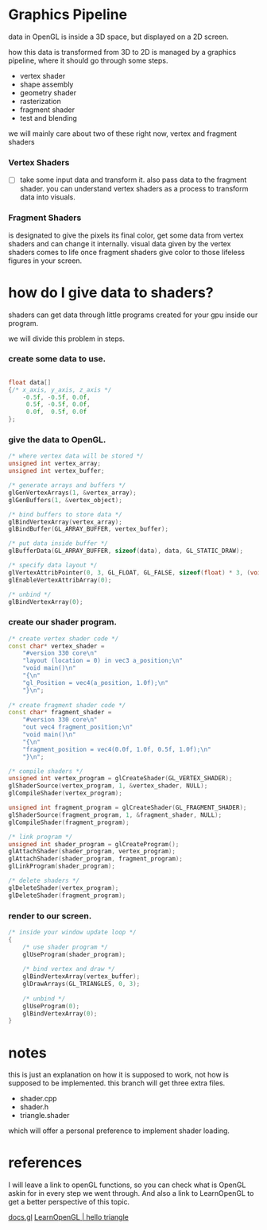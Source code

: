 # Graphics Pipeline

data in OpenGL is inside a 3D space, but displayed on a 2D screen.

how this data is transformed from 3D to 2D is managed by a graphics pipeline, where it should go through some steps.

- vertex shader
- shape assembly
- geometry shader
- rasterization
- fragment shader
- test and blending

we will mainly care about two of these right now, vertex and fragment shaders

### Vertex Shaders
- [ ] take some input data and transform it. also pass data to the fragment shader.
you can understand vertex shaders as a process to transform data into visuals.

### Fragment Shaders
is designated to give the pixels its final color, get some data from vertex shaders and can change it internally.
visual data given by the vertex shaders comes to life once fragment shaders give color to those lifeless figures in your screen.

# how do I give data to shaders?

shaders can get data through little programs created for your gpu inside our program.

we will divide this problem in steps.

### create some data to use.
```cpp

float data[]
{/* x_axis, y_axis, z_axis */
	-0.5f, -0.5f, 0.0f,
	 0.5f, -0.5f, 0.0f,
	 0.0f,  0.5f, 0.0f
};
```

### give the data to OpenGL.
```cpp
/* where vertex data will be stored */
unsigned int vertex_array;
unsigned int vertex_buffer;

/* generate arrays and buffers */
glGenVertexArrays(1, &vertex_array);
glGenBuffers(1, &vertex_object);

/* bind buffers to store data */
glBindVertexArray(vertex_array);
glBindBuffer(GL_ARRAY_BUFFER, vertex_buffer);

/* put data inside buffer */
glBufferData(GL_ARRAY_BUFFER, sizeof(data), data, GL_STATIC_DRAW);

/* specify data layout */
glVertexAttribPointer(0, 3, GL_FLOAT, GL_FALSE, sizeof(float) * 3, (void*)0);
glEnableVertexAttribArray(0);

/* unbind */
glBindVertexArray(0);
```

### create our shader program.
```cpp
/* create vertex shader code */
const char* vertex_shader = 
	"#version 330 core\n"
	"layout (location = 0) in vec3 a_position;\n"
	"void main()\n"
	"{\n"
	"gl_Position = vec4(a_position, 1.0f);\n"
	"}\n";
	
/* create fragment shader code */
const char* fragment_shader =	
	"#version 330 core\n"
	"out vec4 fragment_position;\n"
	"void main()\n"
	"{\n"
	"fragment_position = vec4(0.0f, 1.0f, 0.5f, 1.0f);\n"
	"}\n";

/* compile shaders */
unsigned int vertex_program = glCreateShader(GL_VERTEX_SHADER);
glShaderSource(vertex_program, 1, &vertex_shader, NULL);
glCompileShader(vertex_program);

unsigned int fragment_program = glCreateShader(GL_FRAGMENT_SHADER);
glShaderSource(fragment_program, 1, &fragment_shader, NULL);
glCompileShader(fragment_program);

/* link program */
unsigned int shader_program = glCreateProgram();
glAttachShader(shader_program, vertex_program);
glAttachShader(shader_program, fragment_program);
glLinkProgram(shader_program);

/* delete shaders */
glDeleteShader(vertex_program);
glDeleteShader(fragment_program);
```

### render to our screen.
```cpp
/* inside your window update loop */
{
	/* use shader program */
	glUseProgram(shader_program);
	
	/* bind vertex and draw */
	glBindVertexArray(vertex_buffer);
	glDrawArrays(GL_TRIANGLES, 0, 3);
	
	/* unbind */
	glUseProgram(0);
	glBindVertexArray(0);
}
```

# notes
this is just an explanation on how it is supposed to work, not how is supposed to be implemented.
this branch will get three extra files.

- shader.cpp
- shader.h
- triangle.shader

which will offer a personal preference to implement shader loading.

# references
I will leave a link to openGL functions, so you can check what is OpenGL askin for in every step we went through.
And also a link to LearnOpenGL to get a better perspective of this topic.

[docs.gl](https://docs.gl/)
[LearnOpenGL | hello triangle](https://learnopengl.com/Getting-started/Hello-Triangle)
